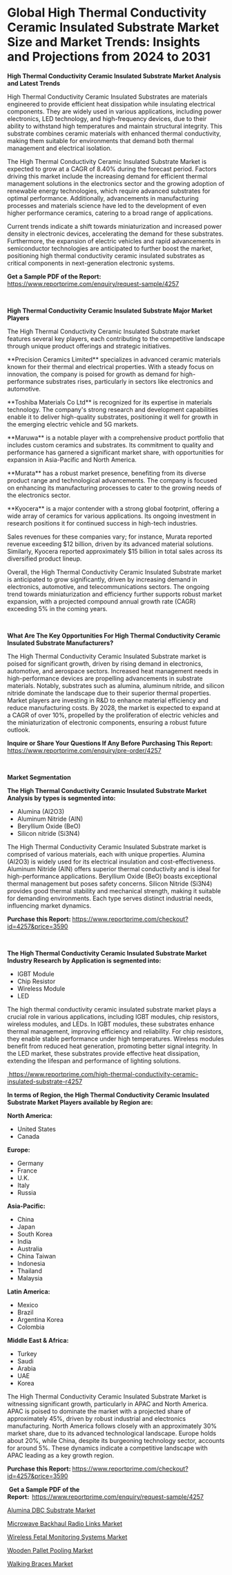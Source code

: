 <p><h1>Global High Thermal Conductivity Ceramic Insulated Substrate Market Size and Market Trends: Insights and Projections from 2024 to 2031</h1></p><p><strong>High Thermal Conductivity Ceramic Insulated Substrate Market Analysis and Latest Trends</strong></p>
<p><p>High Thermal Conductivity Ceramic Insulated Substrates are materials engineered to provide efficient heat dissipation while insulating electrical components. They are widely used in various applications, including power electronics, LED technology, and high-frequency devices, due to their ability to withstand high temperatures and maintain structural integrity. This substrate combines ceramic materials with enhanced thermal conductivity, making them suitable for environments that demand both thermal management and electrical isolation.</p><p>The High Thermal Conductivity Ceramic Insulated Substrate Market is expected to grow at a CAGR of 8.40% during the forecast period. Factors driving this market include the increasing demand for efficient thermal management solutions in the electronics sector and the growing adoption of renewable energy technologies, which require advanced substrates for optimal performance. Additionally, advancements in manufacturing processes and materials science have led to the development of even higher performance ceramics, catering to a broad range of applications. </p><p>Current trends indicate a shift towards miniaturization and increased power density in electronic devices, accelerating the demand for these substrates. Furthermore, the expansion of electric vehicles and rapid advancements in semiconductor technologies are anticipated to further boost the market, positioning high thermal conductivity ceramic insulated substrates as critical components in next-generation electronic systems.</p></p>
<p><strong>Get a Sample PDF of the Report:&nbsp;</strong> <a href="https://www.reportprime.com/enquiry/request-sample/4257">https://www.reportprime.com/enquiry/request-sample/4257</a></p>
<p>&nbsp;</p>
<p><strong>High Thermal Conductivity Ceramic Insulated Substrate Major Market Players</strong></p>
<p><p>The High Thermal Conductivity Ceramic Insulated Substrate market features several key players, each contributing to the competitive landscape through unique product offerings and strategic initiatives.</p><p>**Precision Ceramics Limited** specializes in advanced ceramic materials known for their thermal and electrical properties. With a steady focus on innovation, the company is poised for growth as demand for high-performance substrates rises, particularly in sectors like electronics and automotive.</p><p>**Toshiba Materials Co Ltd** is recognized for its expertise in materials technology. The company's strong research and development capabilities enable it to deliver high-quality substrates, positioning it well for growth in the emerging electric vehicle and 5G markets.</p><p>**Maruwa** is a notable player with a comprehensive product portfolio that includes custom ceramics and substrates. Its commitment to quality and performance has garnered a significant market share, with opportunities for expansion in Asia-Pacific and North America.</p><p>**Murata** has a robust market presence, benefiting from its diverse product range and technological advancements. The company is focused on enhancing its manufacturing processes to cater to the growing needs of the electronics sector.</p><p>**Kyocera** is a major contender with a strong global footprint, offering a wide array of ceramics for various applications. Its ongoing investment in research positions it for continued success in high-tech industries.</p><p>Sales revenues for these companies vary; for instance, Murata reported revenue exceeding $12 billion, driven by its advanced material solutions. Similarly, Kyocera reported approximately $15 billion in total sales across its diversified product lineup.</p><p>Overall, the High Thermal Conductivity Ceramic Insulated Substrate market is anticipated to grow significantly, driven by increasing demand in electronics, automotive, and telecommunications sectors. The ongoing trend towards miniaturization and efficiency further supports robust market expansion, with a projected compound annual growth rate (CAGR) exceeding 5% in the coming years.</p></p>
<p>&nbsp;</p>
<p><strong>What Are The Key Opportunities For High Thermal Conductivity Ceramic Insulated Substrate Manufacturers?</strong></p>
<p><p>The High Thermal Conductivity Ceramic Insulated Substrate market is poised for significant growth, driven by rising demand in electronics, automotive, and aerospace sectors. Increased heat management needs in high-performance devices are propelling advancements in substrate materials. Notably, substrates such as alumina, aluminum nitride, and silicon nitride dominate the landscape due to their superior thermal properties. Market players are investing in R&D to enhance material efficiency and reduce manufacturing costs. By 2028, the market is expected to expand at a CAGR of over 10%, propelled by the proliferation of electric vehicles and the miniaturization of electronic components, ensuring a robust future outlook.</p></p>
<p><strong>Inquire or Share Your Questions If Any Before Purchasing This Report:</strong> <a href="https://www.reportprime.com/enquiry/pre-order/4257">https://www.reportprime.com/enquiry/pre-order/4257</a></p>
<p>&nbsp;</p>
<p><strong>Market Segmentation</strong></p>
<p><strong>The High Thermal Conductivity Ceramic Insulated Substrate Market Analysis by types is segmented into:</strong></p>
<p><ul><li>Alumina (Al2O3)</li><li>Aluminum Nitride (AlN)</li><li>Beryllium Oxide (BeO)</li><li>Silicon nitride (Si3N4)</li></ul></p>
<p><p>The High Thermal Conductivity Ceramic Insulated Substrate market is comprised of various materials, each with unique properties. Alumina (Al2O3) is widely used for its electrical insulation and cost-effectiveness. Aluminum Nitride (AlN) offers superior thermal conductivity and is ideal for high-performance applications. Beryllium Oxide (BeO) boasts exceptional thermal management but poses safety concerns. Silicon Nitride (Si3N4) provides good thermal stability and mechanical strength, making it suitable for demanding environments. Each type serves distinct industrial needs, influencing market dynamics.</p></p>
<p><strong>Purchase this Report:&nbsp;</strong><a href="https://www.reportprime.com/checkout?id=4257&price=3590">https://www.reportprime.com/checkout?id=4257&price=3590</a></p>
<p>&nbsp;</p>
<p><strong>The High Thermal Conductivity Ceramic Insulated Substrate Market Industry Research by Application is segmented into:</strong></p>
<p><ul><li>IGBT Module</li><li>Chip Resistor</li><li>Wireless Module</li><li>LED</li></ul></p>
<p><p>The high thermal conductivity ceramic insulated substrate market plays a crucial role in various applications, including IGBT modules, chip resistors, wireless modules, and LEDs. In IGBT modules, these substrates enhance thermal management, improving efficiency and reliability. For chip resistors, they enable stable performance under high temperatures. Wireless modules benefit from reduced heat generation, promoting better signal integrity. In the LED market, these substrates provide effective heat dissipation, extending the lifespan and performance of lighting solutions.</p></p>
<p><a href="https://www.reportprime.com/high-thermal-conductivity-ceramic-insulated-substrate-r4257">&nbsp;https://www.reportprime.com/high-thermal-conductivity-ceramic-insulated-substrate-r4257</a></p>
<p><strong>In terms of Region, the High Thermal Conductivity Ceramic Insulated Substrate Market Players available by Region are:</strong></p>
<p>
    <p> <strong> North America: </strong>
        <ul>
            <li>United States</li>
            <li>Canada</li>
        </ul>
        </p> 
    <p> <strong> Europe: </strong>
        <ul>
            <li>Germany</li>
            <li>France</li>
            <li>U.K.</li>
            <li>Italy</li>
            <li>Russia</li>
        </ul>
        </p> 
    <p> <strong> Asia-Pacific: </strong>
        <ul>
            <li>China</li>
            <li>Japan</li>
            <li>South Korea</li>
            <li>India</li>
            <li>Australia</li>
            <li>China Taiwan</li>
            <li>Indonesia</li>
            <li>Thailand</li>
            <li>Malaysia</li>
        </ul>
        </p> 
    <p> <strong> Latin America: </strong>
        <ul>
            <li>Mexico</li>
            <li>Brazil</li>
            <li>Argentina Korea</li>
            <li>Colombia</li>
        </ul>
        </p> 
    <p> <strong> Middle East & Africa: </strong>
        <ul>
            <li>Turkey</li>
            <li>Saudi</li>
            <li>Arabia</li>
            <li>UAE</li>
            <li>Korea</li>
        </ul>
    </p>
    </p>
<p><p>The High Thermal Conductivity Ceramic Insulated Substrate Market is witnessing significant growth, particularly in APAC and North America. APAC is poised to dominate the market with a projected share of approximately 45%, driven by robust industrial and electronics manufacturing. North America follows closely with an approximately 30% market share, due to its advanced technological landscape. Europe holds about 20%, while China, despite its burgeoning technology sector, accounts for around 5%. These dynamics indicate a competitive landscape with APAC leading as a key growth region.</p></p>
<p><strong>Purchase this Report: </strong><a href="https://www.reportprime.com/checkout?id=4257&price=3590">https://www.reportprime.com/checkout?id=4257&price=3590</a></p>
<p>&nbsp;<strong>Get a Sample PDF of the Report:&nbsp;&nbsp;</strong><a href="https://www.reportprime.com/enquiry/request-sample/4257">https://www.reportprime.com/enquiry/request-sample/4257</a></p>
<p><strong></strong></p>
<p><p><a href="https://github.com/vimar16th/Market-Research-Report-List-6/blob/main/alumina-dbc-substrate-market.md">Alumina DBC Substrate Market</a></p><p><a href="https://issuu.com/reportprime-2/docs/microwave-backhaul-radio-links-mark_fcd56c1d2722c8">Microwave Backhaul Radio Links Market</a></p><p><a href="https://www.linkedin.com/pulse/global-wireless-fetal-monitoring-systems-market-sector2024-fyxee?trackingId=335n0idHRm%2BbK2Jd07cKGg%3D%3D">Wireless Fetal Monitoring Systems Market</a></p><p><a href="https://issuu.com/reportprime-2/docs/wooden-pallet-pooling-market-size-2_9784d0c37895db">Wooden Pallet Pooling Market</a></p><p><a href="https://www.linkedin.com/pulse/how-walking-braces-market-evolve-growth-analysis-year-nuete?trackingId=z1fjOxE%2FQnKaqZfRPJ3hCQ%3D%3D">Walking Braces Market</a></p></p>
